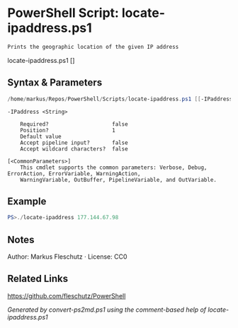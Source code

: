 # PowerShell Script: locate-ipaddress.ps1
```powershell
Prints the geographic location of the given IP address
```

locate-ipaddress.ps1 [<IPaddress>]

## Syntax & Parameters
```powershell
/home/markus/Repos/PowerShell/Scripts/locate-ipaddress.ps1 [[-IPaddress] <String>] [<CommonParameters>]
```

```
-IPaddress <String>
    
    Required?                    false
    Position?                    1
    Default value                
    Accept pipeline input?       false
    Accept wildcard characters?  false
```

```
[<CommonParameters>]
    This cmdlet supports the common parameters: Verbose, Debug, ErrorAction, ErrorVariable, WarningAction, 
    WarningVariable, OutBuffer, PipelineVariable, and OutVariable.
```

## Example
```powershell
PS>./locate-ipaddress 177.144.67.98
```


## Notes
Author: Markus Fleschutz · License: CC0

## Related Links
https://github.com/fleschutz/PowerShell

*Generated by convert-ps2md.ps1 using the comment-based help of locate-ipaddress.ps1*
